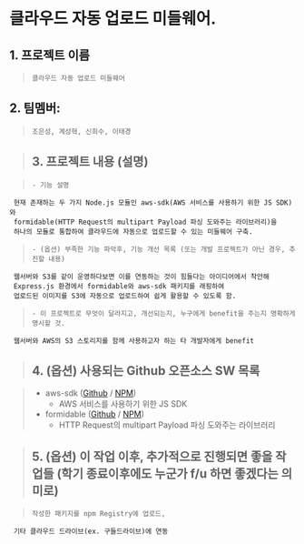  

 <h1>클라우드 자동 업로드 미들웨어.</h1>

 >
<h2>1. 프로젝트 이름 </h2>

>     클라우드 자동 업로드 미들웨어


>
<h2>2. 팀멤버:</h2>

>     조은성, 계성혁, 신희수, 이태경


><h2>3. 프로젝트 내용 (설명)</h2>

>     - 기능 설명
     현재 존재하는 두 가지 Node.js 모듈인 aws-sdk(AWS 서비스를 사용하기 위한 JS SDK)와 
     formidable(HTTP Request의 multipart Payload 파싱 도와주는 라이브러리)을 
     하나의 모듈로 통합하여 클라우드에 자동으로 업로드할 수 있는 미들웨어 구축.

>     - (옵션) 부족한 기능 파악후, 기능 개선 목록 (또는 개발 프로젝트가 아닌 경우, 추진할 내용)
     웹서버와 S3를 같이 운영하다보면 이를 연동하는 것이 힘들다는 아이디어에서 착안해 
     Express.js 환경에서 formidable와 aws-sdk 패키지를 래핑하여 
     업로드된 이미지를 S3에 자동으로 업로드하여 쉽게 활용할 수 있도록 함.

>     - 이 프로젝트로 무엇이 달라지고, 개선되는지, 누구에게 benefit을 주는지 명확하게 명시할 것.
     웹서버와 AWS의 S3 스토리지를 함께 사용하고자 하는 타 개발자에게 benefit


><h2>4. (옵션) 사용되는 Github 오픈소스 SW 목록</h2>


>    * aws-sdk ([Github](https://github.com/aws/aws-sdk-js) / [NPM](https://www.npmjs.com/package/aws-sdk))
>      * AWS 서비스를 사용하기 위한 JS SDK
>    * formidable ([Github](https://github.com/felixge/node-formidable) /  [NPM](https://www.npmjs.com/package/formidable))
>      * HTTP Request의 multipart Payload 파싱 도와주는 라이브러리




><h2>5. (옵션) 이 작업 이후, 추가적으로 진행되면 좋을 작업들 (학기 종료이후에도 누군가 f/u 하면 좋겠다는 의미로)</h2>

>     작성한 패키지를 npm Registry에 업로드, 
     기타 클라우드 드라이브(ex. 구들드라이브)에 연동



